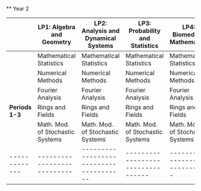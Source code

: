 <!-- --- -->
<!-- title: Welcome to the VU BSc Mathematics webpage -->
<!-- --- -->

<!-- | Header 1 | Header 2 | Header 3 | -->
<!-- |:---------|:--------:|----------:| -->
<!-- | Row 1    | Data 1   |   Data 2  | -->
<!-- | Row 2    | Data 3   |   Data 4  | -->
<!-- | Row 3    | Data 5   |   Data 6  | -->


** Year 2

|             | LP1: Algebra and Geometry | LP2: Analysis and Dynamical Systems | LP3: Probability and Statistics | LP4: Biomedical Mathematics | LP5: Computer Science | LP6: Data Science | LP7: Optimisation and Economics |
|-------------|---------------------------|--------------------------------------|---------------------------------|----------------------------|----------------------|-------------------|----------------------------------|
|                  | Mathematical Statistics    | Mathematical Statistics               | Mathematical Statistics         | Mathematical Statistics     | Mathematical Statistics | Mathematical Statistics | Mathematical Statistics          |
|                  | Numerical Methods          | Numerical Methods                     | Numerical Methods               | Numerical Methods           | Numerical Methods      | Numerical Methods   | Numerical Methods                |
|                  | Fourier Analysis           | Fourier Analysis                      | Fourier Analysis                | Fourier Analysis            | Fourier Analysis       | Fourier Analysis    | Fourier Analysis                 |
|  **Periods 1-3** | Rings and Fields           | Rings and Fields                      | Rings and Fields                | Rings and Fields            | Computer Programming    | Computer Programming  | Operations Research 1            |
|                  | Math. Mod. of Stochastic Systems | Math. Mod. of Stochastic Systems      | Math. Mod. of Stochastic Systems | Math. Mod. of Stochastic Systems | Math. Mod. of Stochastic Systems | Math. Mod. of Stochastic Systems | Math. Mod. of Stochastic Systems |
|-------------|---------------------------|--------------------------------------|---------------------------------|----------------------------|----------------------|-------------------|----------------------------------|

<!-- --- -->

<!-- |-------------|---------------------------|--------------------------------------|---------------------------------|----------------------------|----------------------|-------------------|----------------------------------| -->
<!-- |                 | Dynamical Systems          | Dynamical Systems                     | Dynamical Systems               | Dynamical Systems           | Dynamical Systems      | Dynamical Systems   | Dynamical Systems                | -->
<!-- |                 | Complex Analysis           | Complex Analysis                      | Complex Analysis                | Complex Analysis            | Complex Analysis       | Complex Analysis    | Complex Analysis                 | -->
<!-- | **Periods 4-6** | Topology                  | Topology                             | Topology                        | Biochemistry                | Computer Networks      | Data Engineering      | Operations Research 2           | -->
<!-- |                 | Galois Theory             | Statistical Data Analysis            | Statistical Data Analysis       | Statistical Data Analysis    | Statistical Data Analysis | Statistical Data Analysis | Statistical Data Analysis         | -->
<!-- |                 | Elements of Geometry       | Probab. Forecast. For Dynamical Systems | Probab. Forecast. For Dynamical Systems | Probab. Forecast. For Dynamical Systems | Probab. Forecast. For Dynamical Systems | Probab. Forecast. For Dynamical Systems | Probab. Forecast. For Dynamical Systems | -->
<!-- |-------------|---------------------------|--------------------------------------|---------------------------------|----------------------------|----------------------|-------------------|----------------------------------| -->

<!-- ** Year 3 -->
<!-- |             | LP1: Algebra and Geometry | LP2: Analysis and Dynamical Systems | LP3: Probability and Statistics | LP4: Biomedical Mathematics | LP5: Computer Science | LP6: Data Science | LP7: Optimisation and Economics | -->
<!-- |-------------|---------------------------|-------------------------------------|--------------------------------|----------------------------|----------------------|-------------------|----------------------------------| -->
<!-- | **Periods 1-3** no clashes in the schedule | Differential Geometry     | Differential Geometry                | Biomedical mathematics         | Biomedical mathematics     | Data structures & algorithms (AI) | Data structures & algorithms (AI) | Mathematical Economics 1          | -->
<!-- |             | Number Theory             | Markov Chains                       | Markov Chains                  | Markov Chains              | Markov Chains         | Markov Chains      | Markov Chains                    | -->
<!-- |             | Measure Theory            | Measure Theory                      | Measure Theory                 | Mech. and Term. of the cell | Equation Programming    | Biomedical mathematics | Measure Theory                   | -->
<!-- |             | Nonlinear Dynamical Systems | Nonlinear Dynamical Systems        | Nonlinear Dynamical Systems    | Mathematics for Machine Learning | Project Computer Assisted Proof | Project Computer Assisted Proof | Nonlinear Dynamical Systems        | -->
<!-- |             | Project Computer Assisted Proof | Project Computer Assisted Proof      | Biomedical mathematics         | From protein to cell       | Metabolomics          | Data Analytics and Privacy | Nonlinear Dynamical Systems        | -->
<!-- | **Period 1-3** | Biomedical mathematics    |                                    |                                |                            |                      |                    |                                  | -->
<!-- | **Periods 4-6** no clashes in the schedule | Differential Topology      | Functional Analysis                | Partial Differential Equations | Mathematical Statistics 2  | Databases            | Mathematical Statistics 2       | Mathematical Statistics 2          | -->
<!-- |             | History of Science        | History of Science                  | History of Science             | History of Science         | Philosophy and Ethics  | Philosophy and Ethics | Philosophy and Ethics             | -->
<!-- |             | Bachelor project in Mathematics | Bachelor project in Mathematics   | Bachelor project in Mathematics | Bachelor project in Mathematics |                      |                    |                                  | -->
<!-- | **Period 4-6** | Functional Analysis       | Machine Learning                   | Machine Learning               | Applied Analysis: Financial Maths | Part of Differential Equations | Automata and Complexity |                                  | -->

